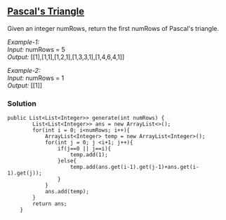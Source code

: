 ## [Pascal's Triangle](https://leetcode.com/problems/pascals-triangle/)

Given an integer numRows, return the first numRows of Pascal's triangle.

*Example-1:* <br/>
*Input:* numRows = 5 <br/>
*Output:* [[1],[1,1],[1,2,1],[1,3,3,1],[1,4,6,4,1]] <br/>

*Example-2:* <br/> 
*Input:* numRows = 1 <br/>
*Output:* [[1]] <br/>

### Solution
```
public List<List<Integer>> generate(int numRows) {
        List<List<Integer>> ans = new ArrayList<>();
        for(int i = 0; i<numRows; i++){
            ArrayList<Integer> temp = new ArrayList<Integer>();
            for(int j = 0; j <i+1; j++){
                if(j==0 || j==i){
                    temp.add(1);
                }else{
                    temp.add(ans.get(i-1).get(j-1)+ans.get(i-1).get(j));
                }  
            }
            ans.add(temp);
        }
        return ans;
    }
```